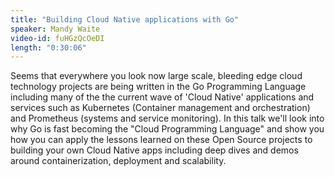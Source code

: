 ```yaml
---
title: "Building Cloud Native applications with Go"
speaker: Mandy Waite
video-id: fuHGzQcOeDI
length: "0:30:06"
---
```

Seems that everywhere you look now large scale, bleeding edge cloud technology projects are being written in the Go Programming Language including many of the the current wave of 'Cloud Native' applications and services such as Kubernetes (Container management and orchestration) and Prometheus (systems and service monitoring). In this talk we'll look into why Go is fast becoming the "Cloud Programming Language" and show you how you can apply the lessons learned on these Open Source projects to building your own Cloud Native apps including deep dives and demos around containerization, deployment and scalability.